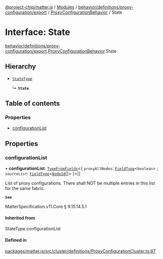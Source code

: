 [@project-chip/matter.js](../README.md) / [Modules](../modules.md) / [behavior/definitions/proxy-configuration/export](../modules/behavior_definitions_proxy_configuration_export.md) / [ProxyConfigurationBehavior](../modules/behavior_definitions_proxy_configuration_export.ProxyConfigurationBehavior.md) / State

# Interface: State

[behavior/definitions/proxy-configuration/export](../modules/behavior_definitions_proxy_configuration_export.md).[ProxyConfigurationBehavior](../modules/behavior_definitions_proxy_configuration_export.ProxyConfigurationBehavior.md).State

## Hierarchy

- [`StateType`](../modules/behavior_definitions_proxy_configuration_export._internal_.md#statetype)

  ↳ **`State`**

## Table of contents

### Properties

- [configurationList](behavior_definitions_proxy_configuration_export.ProxyConfigurationBehavior.State.md#configurationlist)

## Properties

### configurationList

• **configurationList**: [`TypeFromFields`](../modules/tlv_export.md#typefromfields)\<\{ `proxyAllNodes`: [`FieldType`](tlv_export.FieldType.md)\<`boolean`\> ; `sourceList`: [`FieldType`](tlv_export.FieldType.md)\<[`NodeId`](../modules/datatype_export.md#nodeid)[]\>  }\>[]

List of proxy configurations. There shall NOT be multiple entries in this list for the same fabric.

**`See`**

MatterSpecification.v11.Core § 9.15.14.5.1

#### Inherited from

StateType.configurationList

#### Defined in

[packages/matter.js/src/cluster/definitions/ProxyConfigurationCluster.ts:67](https://github.com/project-chip/matter.js/blob/0c058ae17fdba4c0b89b8b13c309011d51782299/packages/matter.js/src/cluster/definitions/ProxyConfigurationCluster.ts#L67)
